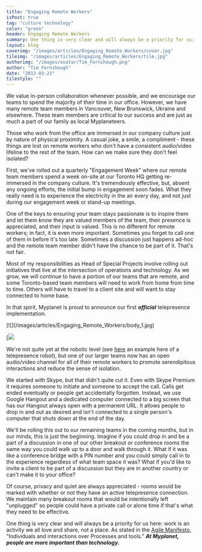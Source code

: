 ```yaml
---
title: "Engaging Remote Workers"
isPost: true
tag: "culture technology"
color: "green"
header: Engaging Remote Workers
summary: One thing is very clear and will always be a priority for us: work is an activity we all love and share, not a place.
layout: blog
coverimg: "/images/articles/Engaging_Remote_Workers/cover.jpg"
tileimg: "/images/articles/Engaging_Remote_Workers/tile.jpg"
authorimg: "/images/avatar/Tim_Fernihough.png"
author: "Tim Fernihough"
date: "2013-03-23"
tilestyle: ""
---
```


We value in-person collaboration whenever possible, and we encourage our teams to spend the majority of their time in our office. However, we have many remote team members in Vancouver, New Brunswick, Ukraine and elsewhere. These team members are critical to our success and are just as much a part of our family as local Myplaneteers.

Those who work from the office are immersed in our company culture just by nature of physical proximity. A casual joke, a smile, a compliment - these things are lost on remote workers who don't have a consistent audio/video lifeline to the rest of the team. How can we make sure they don't feel isolated?

First, we've rolled out a quarterly "Engagement Week" where our remote team members spend a week on-site at our Toronto HQ getting re-immersed in the company culture. It's tremendously effective, but, absent any ongoing efforts, the initial bump in engagement soon fades. What they really need is to experience the electricity in the air every day, and not just during our engagement week or stand-up meetings.

One of the keys to ensuring your team stays passionate is to inspire them and let them know they are valued members of the team, their presence is appreciated, and their input is valued. This is no different for remote workers; in fact, it is even more important. Sometimes you forget to call one of them in before it's too late. Sometimes a discussion just happens ad-hoc and the remote team member didn't have the chance to be part of it. That's not fair.

Most of my responsibilities as Head of Special Projects involve rolling out initiatives that live at the intersection of operations and technology. As we grow, we will continue to have a portion of our teams that are remote, and some Toronto-based team members will need to work from home from time to time. Others will have to travel to a client site and will want to stay connected to home base.

In that spirit, Myplanet is proud to announce our first **_official_** telepresence implementation.

<div class="full-width">
[![](/images/articles/Engaging_Remote_Workers/body_1.jpg)

[![](/images/articles/Engaging_Remote_Workers/body_2.jpg)
</div>

We're not quite yet at the robotic level (see [here](http://mashable.com/2012/12/25/beam/) an example here of a telepresence robot), but one of our larger teams now has an open audio/video channel for all of their remote workers to promote serendipitous interactions and reduce the sense of isolation.

We started with Skype, but that didn't quite cut it. Even with Skype Premium it requires someone to initiate and someone to accept the call.  Calls get ended eventually or people get accidentally forgotten. Instead, we use Google Hangout and a dedicated computer connected to a big screen that has our Hangout always open with a permanent URL. It allows people to drop in and out as desired and isn't connected to a single person's computer that shuts down at the end of the day.

We'll be rolling this out to our remaining teams in the coming months, but in our minds, this is just the beginning. Imagine if you could drop in and be a part of a discussion in one of our other breakout or conference rooms the same way you could walk up to a door and walk through it. What if it was like a conference bridge with a PIN number and you could simply call in to the experience regardless of what team space it was? What if you'd like to invite a client to be part of a discussion but they are in another country or can't make it to your office?

Of course, privacy and quiet are always appreciated - rooms would be marked with whether or not they have an active telepresence connection. We maintain many breakout rooms that would be intentionally left "unplugged" so people could have a private call or alone time if that's what they need to be effective.

One thing is very clear and will always be a priority for us here: work is an activity we all love and share, not a place.  As stated in the [Agile Manifesto](http://agilemanifesto.org/), "Individuals and interactions over Processes and tools."  _**At Myplanet, people are more important than technology.**_